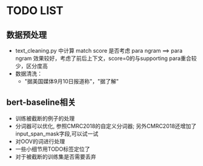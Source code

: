 # TODO LIST
## 数据预处理
- text_cleaning.py 中计算 match score 是否考虑 para ngram ==> para ngram 效果较好，考虑了前后上下文，score=0的与supporting para重合较少，区分度高
- 数据清洗：
  - "据美国媒体9月10日报道称"，"据了解"

## bert-baseline相关
- 训练被截断的例子的处理
- 分词器可以优化, 参照CMRC2018的自定义分词器; 另外CMRC2018还增加了input_span_mask字段,可以试一试
- 对OOV的词进行处理
- 一些小细节用TODO标签定位了
- 对于被截断的训练集是否需要丢弃
